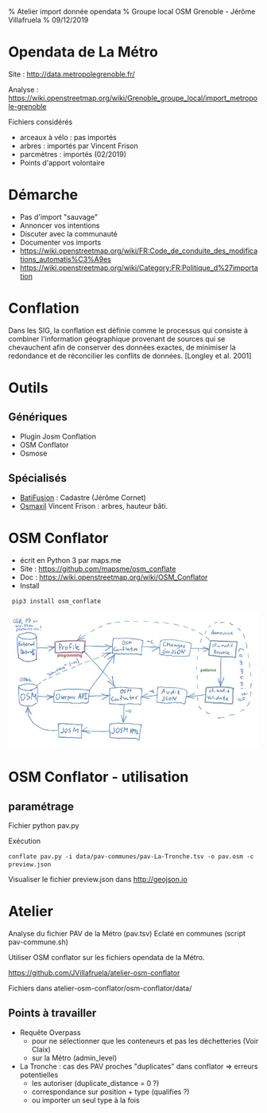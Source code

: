 % Atelier import donnée opendata
% Groupe local OSM Grenoble - Jérôme Villafruela
% 09/12/2019

# Opendata de La Métro

Site : http://data.metropolegrenoble.fr/

Analyse : https://wiki.openstreetmap.org/wiki/Grenoble_groupe_local/import_metropole-grenoble

Fichiers considérés

- arceaux à vélo : pas importés
- arbres : importés par Vincent Frison 
- parcmètres : importés (02/2019)
- Points d'apport volontaire 

# Démarche 

- Pas d'import "sauvage"
- Annoncer vos intentions
- Discuter avec la communauté
- Documenter vos imports
- https://wiki.openstreetmap.org/wiki/FR:Code_de_conduite_des_modifications_automatis%C3%A9es 
- https://wiki.openstreetmap.org/wiki/Category:FR:Politique_d%27importation


# Conflation

Dans les SIG, la conflation est définie comme le processus qui consiste à combiner l'information géographique provenant de sources qui se chevauchent afin de conserver des données exactes, de minimiser la redondance et de réconcilier les conflits de données. [Longley et al. 2001]

# Outils

## Génériques

- Plugin Josm Conflation
- OSM Conflator
- Osmose

## Spécialisés

- [BatiFusion](https://github.com/jecor/bati-fusion) : Cadastre (Jérôme Cornet)
- [Osmaxil](https://github.com/vince-from-nice/osmaxil) Vincent Frison : arbres, hauteur bâti.

# OSM Conflator

* écrit en Python 3 par maps.me 
* Site : https://github.com/mapsme/osm_conflate
* Doc : https://wiki.openstreetmap.org/wiki/OSM_Conflator
* Install 
````
 pip3 install osm_conflate
 ````

![workflow](images/conflate_audit_chart.jpg)

# OSM Conflator - utilisation

## paramétrage

Fichier python pav.py


Exécution

````
conflate pav.py -i data/pav-communes/pav-La-Tronche.tsv -o pav.osm -c preview.json
````

Visualiser le fichier preview.json dans http://geojson.io 

# Atelier

Analyse du fichier PAV de la Métro (pav.tsv) Eclaté en communes (script pav-commune.sh)

Utiliser OSM conflator sur les fichiers opendata de la Métro.

https://github.com/JVillafruela/atelier-osm-conflator 

Fichiers dans atelier-osm-conflator/osm-conflator/data/

## Points à travailler

- Requête Overpass 
  - pour ne sélectionner que les conteneurs et pas les déchetteries (Voir Claix)
  - sur la Métro (admin_level)
- La Tronche : cas des PAV proches "duplicates" dans conflator => erreurs potentielles
  - les autoriser (duplicate_distance = 0 ?)
  - correspondance sur position + type (qualifies ?)
  - ou importer un seul type à la fois 


